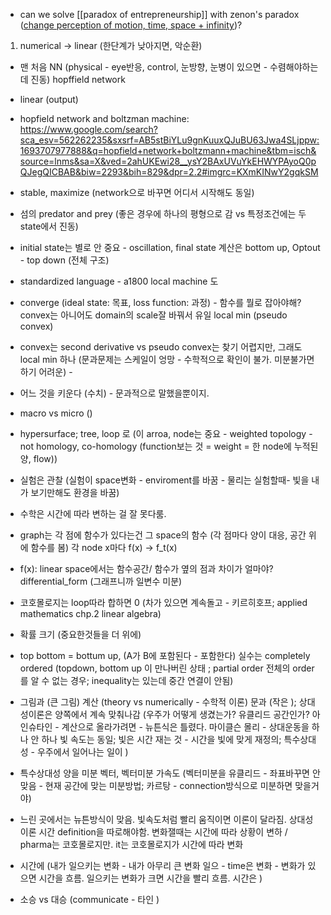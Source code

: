 - can we solve [[paradox of entrepreneurship]] with zenon's paradox ([change perception of motion, time, space + infinity](https://www.dogdrip.net/368334337))?

1. numerical -> linear (한단계가 낮아지면, 악순환)
- 맨 처음 NN (physical - eye반응, control, 눈방향, 눈병이 있으면 - 수렴해야하는데 진동) hopffield network
- linear (output)
- hopfield network and boltzman machine: https://www.google.com/search?sca_esv=562262235&sxsrf=AB5stBiYLu9gnKuuxQJuBU63Jwa4SLjppw:1693707977888&q=hopfield+network+boltzmann+machine&tbm=isch&source=lnms&sa=X&ved=2ahUKEwi28__ysY2BAxUVuYkEHWYPAyoQ0pQJegQICBAB&biw=2293&bih=829&dpr=2.2#imgrc=KXmKINwY2gqkSM

- stable, maximize (network으로 바꾸면 어디서 시작해도 동일)
- 섬의 predator and prey (좋은 경우에 하나의 평형으로 감 vs 특정조건에는 두 state에서 진동)
- initial state는 별로 안 중요 - oscillation, final state
계산은 bottom up, Optout - top down (전체 구조)
- standardized language - a1800 local machine 도 
- converge (ideal state: 목표, loss function: 과정) - 함수를 뭘로 잡아야해? convex는 아니어도 domain의 scale잘 바꿔서 유일 local min (pseudo convex)
- convex는 second derivative vs pseudo convex는 찾기 어렵지만, 그래도 local min 하나 (문과문제는 스케일이 엉망 - 수학적으로 확인이 불가. 미분불가면 하기 어려운) - 
- 어느 것을 키운다 (수치) - 문과적으로 말했을뿐이지. 
- macro vs micro ()
- hypersurface; tree, loop 로 (이 arroa, node는 중요 - weighted topology - not homology, co-homology (function보는 것 = weight = 한 node에 누적된 양, flow))
- 실험은 관찰 (실험이 space변화 - enviroment를 바꿈 - 물리는 실험할때- 빛을 내가 보기만해도 환경을 바꿈)
- 수학은 시간에 따라 변하는 걸 잘 못다룸.
- graph는 각 점에 함수가 있다는건 그 space의 함수 (각 점마다 양이 대응, 공간 위에 함수를 봄) 각 node x마다 f(x) -> f_t(x)
- f(x): linear space에서는 함수공간/ 함수가 옆의 점과 차이가 얼마야? differential_form (그래프니까 일변수 미분)
- 코호몰로지는 loop따라 합하면 0 (차가 있으면 계속돌고  - 키르히호프; applied mathematics chp.2 linear algebra)
- 확률 크기 (중요한것들을 더 위에)
- top bottom = bottum up, (A가 B에 포함된다 - 포함한다) 실수는 completely ordered (topdown, bottom up 이 만나버린 상태 ; partial order 전체의 order를 알 수 없는 경우; inequality는 있는데 중간 연결이 안됨)
- 그림과 (큰 그림) 계산 (theory vs numerically - 수학적 이론) 문과 (작은 ); 상대성이론은 양쪽에서 계속 맞춰나감 (우주가 어떻게 생겼는가? 유클리드 공간인가? 아인슈타인 - 계산으로 올라가려면 - 뉴튼식은 틀렸다. 마이클슨 몰리 - 상대운동을 하나 안 하나 빛 속도는 동일; 빛은 시간 재는 것 - 시간을 빛에 맞게 재정의; 특수상대성 - 우주에서 일어나는 일이 )

- 특수상대성 양을 미분 벡터, 벡터미분 가속도 (벡터미분을 유클리드 - 좌표바꾸면 안 맞음 - 현재 공간에 맞는 미분방법; 카르탕 - connection방식으로 미분하면 맞을거야)
- 느린 곳에서는 뉴튼방식이 맞음. 빛속도처럼 빨리 움직이면 이론이 달라짐. 상대성 이론 시간 definition을 따로해야함. 변화잴때는 시간에 따라 상황이 변하 / pharma는 코호몰로지만. it는 코호몰로지가 시간에 따라 변화
- 시간에 (내가 일으키는 변화 - 내가 아무리 큰 변화 일으 - time은 변화 - 변화가 있으면 시간을 흐름. 일으키는 변화가 크면 시간을 빨리 흐름. 시간은 )
- 소승 vs 대승 (communicate - 타인 )
